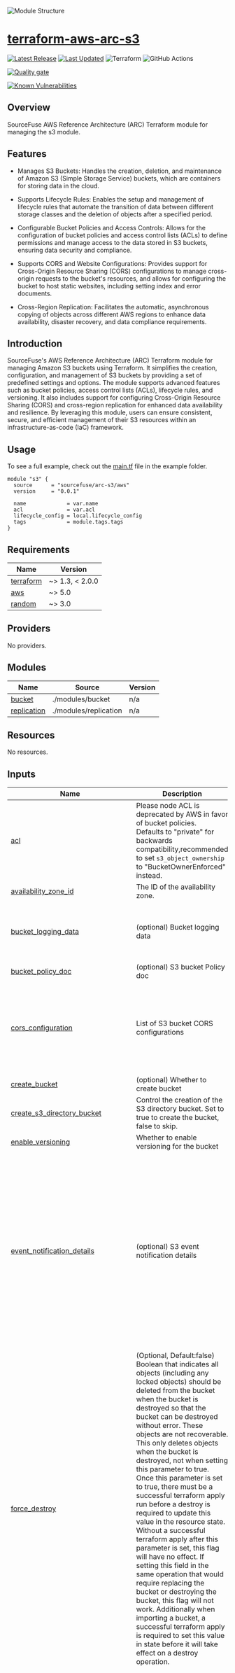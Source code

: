 ![Module Structure](./static/s3.png)

# [terraform-aws-arc-s3](https://github.com/sourcefuse/terraform-aws-arc-s3)

<a href="https://github.com/sourcefuse/terraform-aws-arc-s3/releases/latest"><img src="https://img.shields.io/github/release/sourcefuse/terraform-aws-arc-s3.svg?style=for-the-badge" alt="Latest Release"/></a> <a href="https://github.com/sourcefuse/terraform-aws-arc-s3/commits"><img src="https://img.shields.io/github/last-commit/sourcefuse/terraform-aws-arc-s3.svg?style=for-the-badge" alt="Last Updated"/></a> ![Terraform](https://img.shields.io/badge/terraform-%235835CC.svg?style=for-the-badge&logo=terraform&logoColor=white) ![GitHub Actions](https://img.shields.io/badge/github%20actions-%232671E5.svg?style=for-the-badge&logo=githubactions&logoColor=white)

[![Quality gate](https://sonarcloud.io/api/project_badges/quality_gate?project=sourcefuse_terraform-aws-arc-s3&token=3c75a1b94d1b6ab3f1b98785e484d5ede197851e)](https://sonarcloud.io/summary/new_code?id=sourcefuse_terraform-aws-arc-s3)

[![Known Vulnerabilities](https://github.com/sourcefuse/terraform-aws-arc-s3/actions/workflows/snyk.yaml/badge.svg)](https://github.com/sourcefuse/terraform-aws-arc-s3/actions/workflows/snyk.yaml)

## Overview

SourceFuse AWS Reference Architecture (ARC) Terraform module for managing the s3 module.

## Features
- Manages S3 Buckets: Handles the creation, deletion, and maintenance of Amazon S3 (Simple Storage Service) buckets, which are containers for storing data in the cloud.

- Supports Lifecycle Rules: Enables the setup and management of lifecycle rules that automate the transition of data between different storage classes and the deletion of objects after a specified period.

- Configurable Bucket Policies and Access Controls: Allows for the configuration of bucket policies and access control lists (ACLs) to define permissions and manage access to the data stored in S3 buckets, ensuring data security and compliance.

- Supports CORS and Website Configurations: Provides support for Cross-Origin Resource Sharing (CORS) configurations to manage cross-origin requests to the bucket's resources, and allows for configuring the bucket to host static websites, including setting index and error documents.

- Cross-Region Replication: Facilitates the automatic, asynchronous copying of objects across different AWS regions to enhance data availability, disaster recovery, and data compliance requirements.

## Introduction

SourceFuse's AWS Reference Architecture (ARC) Terraform module for managing Amazon S3 buckets using Terraform. It simplifies the creation, configuration, and management of S3 buckets by providing a set of predefined settings and options. The module supports advanced features such as bucket policies, access control lists (ACLs), lifecycle rules, and versioning. It also includes support for configuring Cross-Origin Resource Sharing (CORS) and cross-region replication for enhanced data availability and resilience. By leveraging this module, users can ensure consistent, secure, and efficient management of their S3 resources within an infrastructure-as-code (IaC) framework.

## Usage

To see a full example, check out the [main.tf](https://github.com/sourcefuse/terraform-aws-arc-s3/blob/feature/fix-docs/examples/simple/main.tf) file in the example folder.  

```hcl
module "s3" {
  source      = "sourcefuse/arc-s3/aws"
  version     = "0.0.1"

  name             = var.name
  acl              = var.acl
  lifecycle_config = local.lifecycle_config
  tags             = module.tags.tags
}

```

<!-- BEGINNING OF PRE-COMMIT-TERRAFORM DOCS HOOK -->
## Requirements

| Name | Version |
|------|---------|
| <a name="requirement_terraform"></a> [terraform](#requirement\_terraform) | ~> 1.3, < 2.0.0 |
| <a name="requirement_aws"></a> [aws](#requirement\_aws) | ~> 5.0 |
| <a name="requirement_random"></a> [random](#requirement\_random) | ~> 3.0 |

## Providers

No providers.

## Modules

| Name | Source | Version |
|------|--------|---------|
| <a name="module_bucket"></a> [bucket](#module\_bucket) | ./modules/bucket | n/a |
| <a name="module_replication"></a> [replication](#module\_replication) | ./modules/replication | n/a |

## Resources

No resources.

## Inputs

| Name | Description | Type | Default | Required |
|------|-------------|------|---------|:--------:|
| <a name="input_acl"></a> [acl](#input\_acl) | Please node ACL is deprecated by AWS in favor of bucket policies.<br>Defaults to "private" for backwards compatibility,recommended to set `s3_object_ownership` to "BucketOwnerEnforced" instead. | `string` | `"private"` | no |
| <a name="input_availability_zone_id"></a> [availability\_zone\_id](#input\_availability\_zone\_id) | The ID of the availability zone. | `string` | `""` | no |
| <a name="input_bucket_logging_data"></a> [bucket\_logging\_data](#input\_bucket\_logging\_data) | (optional) Bucket logging data | <pre>object({<br>    enable        = optional(bool, false)<br>    target_bucket = optional(string, null)<br>    target_prefix = optional(string, null)<br>  })</pre> | <pre>{<br>  "enable": false,<br>  "target_bucket": null,<br>  "target_prefix": null<br>}</pre> | no |
| <a name="input_bucket_policy_doc"></a> [bucket\_policy\_doc](#input\_bucket\_policy\_doc) | (optional) S3 bucket Policy doc | `string` | `null` | no |
| <a name="input_cors_configuration"></a> [cors\_configuration](#input\_cors\_configuration) | List of S3 bucket CORS configurations | <pre>list(object({<br>    id              = optional(string)<br>    allowed_headers = optional(list(string))<br>    allowed_methods = optional(list(string))<br>    allowed_origins = optional(list(string))<br>    expose_headers  = optional(list(string))<br>    max_age_seconds = optional(number)<br>  }))</pre> | `[]` | no |
| <a name="input_create_bucket"></a> [create\_bucket](#input\_create\_bucket) | (optional) Whether to create bucket | `bool` | `true` | no |
| <a name="input_create_s3_directory_bucket"></a> [create\_s3\_directory\_bucket](#input\_create\_s3\_directory\_bucket) | Control the creation of the S3 directory bucket. Set to true to create the bucket, false to skip. | `bool` | `false` | no |
| <a name="input_enable_versioning"></a> [enable\_versioning](#input\_enable\_versioning) | Whether to enable versioning for the bucket | `bool` | `true` | no |
| <a name="input_event_notification_details"></a> [event\_notification\_details](#input\_event\_notification\_details) | (optional) S3 event notification details | <pre>object({<br>    enabled = bool<br>    lambda_list = optional(list(object({<br>      lambda_function_arn = string<br>      events              = optional(list(string), ["s3:ObjectCreated:*"])<br>      filter_prefix       = string<br>      filter_suffix       = string<br>    })), [])<br><br>    queue_list = optional(list(object({<br>      queue_arn = string<br>      events    = optional(list(string), ["s3:ObjectCreated:*"])<br>    })), [])<br><br>    topic_list = optional(list(object({<br>      topic_arn = string<br>      events    = optional(list(string), ["s3:ObjectCreated:*"])<br>    })), [])<br><br>  })</pre> | <pre>{<br>  "enabled": false<br>}</pre> | no |
| <a name="input_force_destroy"></a> [force\_destroy](#input\_force\_destroy) | (Optional, Default:false) Boolean that indicates all objects (including any locked objects) should be deleted from the bucket when the bucket is destroyed so that the bucket can be destroyed without error. These objects are not recoverable. This only deletes objects when the bucket is destroyed, not when setting this parameter to true. Once this parameter is set to true, there must be a successful terraform apply run before a destroy is required to update this value in the resource state. Without a successful terraform apply after this parameter is set, this flag will have no effect. If setting this field in the same operation that would require replacing the bucket or destroying the bucket, this flag will not work. Additionally when importing a bucket, a successful terraform apply is required to set this value in state before it will take effect on a destroy operation. | `bool` | `false` | no |
| <a name="input_lifecycle_config"></a> [lifecycle\_config](#input\_lifecycle\_config) | (optional) S3 Lifecycle configuration | <pre>object({<br>    enabled = bool<br><br>    expected_bucket_owner = optional(string, null)<br><br>    rules = list(object({<br>      id = string<br><br>      expiration = optional(object({<br>        date                         = optional(string, null)<br>        days                         = optional(string, null)<br>        expired_object_delete_marker = optional(bool, false)<br>      }), null)<br>      transition = optional(object({<br>        date          = string<br>        days          = number<br>        storage_class = string<br>      }), null)<br>      noncurrent_version_expiration = optional(object({<br>        newer_noncurrent_versions = number<br>        noncurrent_days           = number<br>      }), null)<br>      noncurrent_version_transition = optional(object({<br>        newer_noncurrent_versions = number<br>        noncurrent_days           = number<br>        storage_class             = string<br>      }), null)<br><br>      filter = optional(object({<br>        object_size_greater_than = string<br>        object_size_less_than    = string<br>        prefix                   = string<br>        tags                     = map(string)<br>      }), null)<br><br><br>    }))<br><br>  })</pre> | <pre>{<br>  "enabled": false,<br>  "rules": []<br>}</pre> | no |
| <a name="input_name"></a> [name](#input\_name) | Bucket name. If provided, the bucket will be created with this name instead of generating the name from the context | `string` | n/a | yes |
| <a name="input_object_lock_config"></a> [object\_lock\_config](#input\_object\_lock\_config) | (optional) Object Lock configuration | <pre>object({<br>    mode = optional(string, "COMPLIANCE")<br>    days = optional(number, 30)<br>  })</pre> | <pre>{<br>  "days": 30,<br>  "mode": "COMPLIANCE"<br>}</pre> | no |
| <a name="input_object_lock_enabled"></a> [object\_lock\_enabled](#input\_object\_lock\_enabled) | (Optional, Forces new resource) Indicates whether this bucket has an Object Lock configuration enabled. Valid values are true or false. This argument is not supported in all regions or partitions. | `string` | `false` | no |
| <a name="input_object_ownership"></a> [object\_ownership](#input\_object\_ownership) | (Optional) Object ownership. Valid values: BucketOwnerPreferred, ObjectWriter or BucketOwnerEnforced<br> BucketOwnerPreferred - Objects uploaded to the bucket change ownership to the bucket owner if the objects are uploaded with the bucket-owner-full-control canned ACL.<br> ObjectWriter - Uploading account will own the object if the object is uploaded with the bucket-owner-full-control canned ACL.<br> BucketOwnerEnforced - Bucket owner automatically owns and has full control over every object in the bucket. ACLs no longer affect permissions to data in the S3 bucket. | `string` | `"BucketOwnerPreferred"` | no |
| <a name="input_public_access_config"></a> [public\_access\_config](#input\_public\_access\_config) | (Optional)<br>block\_public\_acls - Whether Amazon S3 should block public ACLs for this bucket. Defaults to false. Enabling this setting does not affect existing policies or ACLs. When set to true causes the following behavior:<br>  PUT Bucket acl and PUT Object acl calls will fail if the specified ACL allows public access.<br>  PUT Object calls will fail if the request includes an object ACL.<br>block\_public\_policy - Whether Amazon S3 should block public bucket policies for this bucket. Defaults to false. Enabling this setting does not affect the existing bucket policy.<br>  When set to true causes Amazon S3 to:<br>  Reject calls to PUT Bucket policy if the specified bucket policy allows public access.<br>ignore\_public\_acls - Whether Amazon S3 should block public bucket policies for this bucket. Defaults to false. Enabling this setting does not affect the existing bucket policy.<br>  When set to true causes Amazon S3 to:<br>  Reject calls to PUT Bucket policy if the specified bucket policy allows public access.<br>restrict\_public\_buckets - Whether Amazon S3 should block public bucket policies for this bucket. Defaults to false. Enabling this setting does not affect the existing bucket policy.<br>  When set to true causes Amazon S3 to:<br>  Reject calls to PUT Bucket policy if the specified bucket policy allows public access. | <pre>object({<br>    block_public_acls       = optional(bool, true)<br>    block_public_policy     = optional(bool, true)<br>    ignore_public_acls      = optional(bool, true)<br>    restrict_public_buckets = optional(bool, true)<br>  })</pre> | <pre>{<br>  "block_public_acls": true,<br>  "block_public_policy": true,<br>  "ignore_public_acls": true,<br>  "restrict_public_buckets": true<br>}</pre> | no |
| <a name="input_replication_config"></a> [replication\_config](#input\_replication\_config) | Replication configuration for S3 bucket | <pre>object({<br>    enable    = bool<br>    role_name = optional(string, null) // if null , it will create new role<br><br>    rules = list(object({<br>      id = optional(string, null) // if null "${var.source_bucket_name}-rule-index"<br>      filter = optional(list(object({<br>        prefix = optional(string, null)<br>        tags   = optional(map(string), {})<br>      })), [])<br><br>      delete_marker_replication = optional(string, "Enabled")<br><br>      source_selection_criteria = optional(object({<br>        replica_modifications = optional(object({<br>          status = optional(string, "Enabled")<br>        }))<br>        kms_key_id = optional(string, null)<br>        sse_kms_encrypted_objects = optional(object({<br>          status = optional(string, "Enabled")<br>        }))<br>      }))<br><br><br>      destinations = list(object({<br>        bucket        = string<br>        storage_class = optional(string, "STANDARD")<br>        encryption_configuration = optional(object({<br>          replica_kms_key_id = optional(string, null)<br>        }))<br>      }))<br>    }))<br><br>  })</pre> | <pre>{<br>  "enable": false,<br>  "role_name": null,<br>  "rules": []<br>}</pre> | no |
| <a name="input_server_side_encryption_config_data"></a> [server\_side\_encryption\_config\_data](#input\_server\_side\_encryption\_config\_data) | (optional) S3 encryption details | <pre>object({<br>    bucket_key_enabled = optional(bool, true)<br>    sse_algorithm      = optional(string, "AES256")<br>    kms_master_key_id  = optional(string, null)<br>  })</pre> | <pre>{<br>  "bucket_key_enabled": true,<br>  "kms_master_key_id": null,<br>  "sse_algorithm": "AES256"<br>}</pre> | no |
| <a name="input_tags"></a> [tags](#input\_tags) | Tags to assign the resources. | `map(string)` | `{}` | no |
| <a name="input_transfer_acceleration_enabled"></a> [transfer\_acceleration\_enabled](#input\_transfer\_acceleration\_enabled) | (optional) Whether to enable Trasfer accelaration | `bool` | `false` | no |

## Outputs

| Name | Description |
|------|-------------|
| <a name="output_bucket_arn"></a> [bucket\_arn](#output\_bucket\_arn) | Bucket ARN |
| <a name="output_bucket_id"></a> [bucket\_id](#output\_bucket\_id) | Bucket ID or Name |
| <a name="output_destination_buckets"></a> [destination\_buckets](#output\_destination\_buckets) | n/a |
| <a name="output_role_arn"></a> [role\_arn](#output\_role\_arn) | Role used to S3 replication |
<!-- END OF PRE-COMMIT-TERRAFORM DOCS HOOK -->

## Development

### Prerequisites

- [terraform](https://learn.hashicorp.com/terraform/getting-started/install#installing-terraform)
- [terraform-docs](https://github.com/segmentio/terraform-docs)
- [pre-commit](https://pre-commit.com/#install)
- [golang](https://golang.org/doc/install#install)
- [golint](https://github.com/golang/lint#installation)

### Configurations

- Configure pre-commit hooks
  ```sh
  pre-commit install
  ```

### Versioning

while Contributing or doing git commit please specify the breaking change in your commit message whether its major,minor or patch

For Example

```sh
git commit -m "your commit message #major"
```
By specifying this , it will bump the version and if you don't specify this in your commit message then by default it will consider patch and will bump that accordingly

### Tests
- Tests are available in `test` directory
- Configure the dependencies
  ```sh
  cd test/
  go mod init github.com/sourcefuse/terraform-aws-refarch-<module_name>
  go get github.com/gruntwork-io/terratest/modules/terraform
  ```
- Now execute the test  
  ```sh
  go test -timeout  30m
  ```

## Authors

This project is authored by:
- SourceFuse ARC Team
